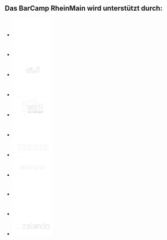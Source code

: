 ## Das BarCamp RheinMain wird unterstützt durch:

 * [![DESIGNERDOCK &ndash; Personalvermittlung &#8211; Design, Digital, Werbung, Kommunikation, IT, Marketing](./img/designerdock.png)](http://www.designerdock.de/)
 * [![etecture &ndash; digital architects](./img/etecture.png)](http://www.etecture.de/)
 * [![Jack Wolfskin &ndash; At Home Outdoors](./img/jackwolfskin.png)](http://www.jack-wolfskin.com/)
 * [![LindenKaffee &ndash; Service erleben und genießen.](./img/lindenkaffee.png)](http://www.lindenkaffee.com/)
 * [![netz98 &ndash; new media gmbh](./img/netz98.png)](http://www.netz98.de/)
 * [![NIDAG &ndash; Internet-Dienstleister für E-Commerce, Mobile und Enterprise 2.0](./img/nidag.png)](http://www.nidag.de/)
 * [![pixoona.com &ndash; Share Moments, not Photos](./img/pixoona.png)](http://pixoona.com/)
 * [![simyo &ndash; Weil einfach einfach einfach ist.](./img/simyo.png)](https://www.simyo.de/)
 * [![Teamwork PM &ndash; Online Project Management Software, simple task manager](./img/teamworkpm.png)](http://www.teamworkpm.net/)
 * [![TCI Rechtsanwälte](./img/tci.png)](http://www.tcilaw.de/)
 * [![Zalando &ndash; Schuhe &amp; Mode online kaufen](./img/zalando.png)](http://www.zalando.de/)
